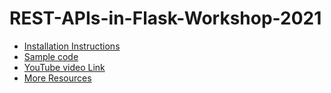 # REST-APIs-in-Flask-Workshop-2021

- [Installation Instructions](https://github.com/kossiitkgp/REST-APIs-in-Flask-Workshop-2021/blob/main/installation.md)
- [Sample code](https://github.com/kossiitkgp/REST-APIs-in-Flask-Workshop-2021/tree/main/sample_code)
- [YouTube video Link](https://youtu.be/BgnvGHvb5H8)
- [More Resources](https://github.com/kossiitkgp/REST-APIs-in-Flask-Workshop-2021/blob/main/resources.md)

